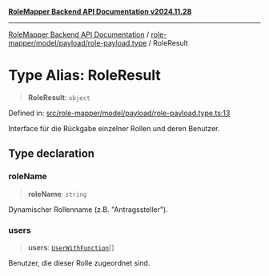 [**RoleMapper Backend API Documentation v2024.11.28**](../../../../../README.md)

***

[RoleMapper Backend API Documentation](../../../../../modules.md) / [role-mapper/model/payload/role-payload.type](../README.md) / RoleResult

# Type Alias: RoleResult

> **RoleResult**: `object`

Defined in: [src/role-mapper/model/payload/role-payload.type.ts:13](https://github.com/FlowCraft-AG/RoleMapper/blob/3eb36c970c08048b7af3096cccc727e0fc5a22b5/backend/src/role-mapper/model/payload/role-payload.type.ts#L13)

Interface für die Rückgabe einzelner Rollen und deren Benutzer.

## Type declaration

### roleName

> **roleName**: `string`

Dynamischer Rollenname (z.B. "Antragssteller").

### users

> **users**: [`UserWithFunction`](UserWithFunction.md)[]

Benutzer, die dieser Rolle zugeordnet sind.
